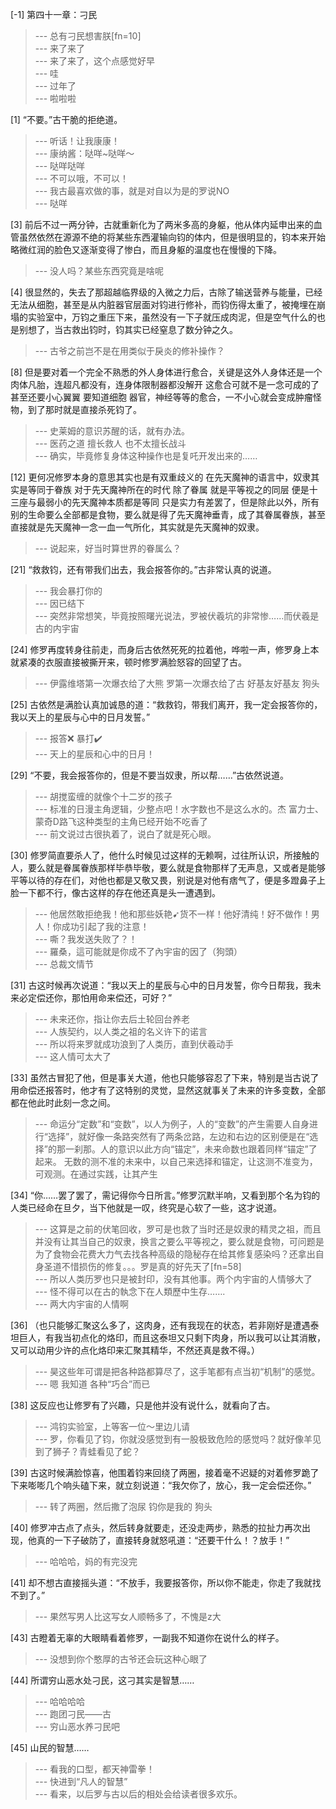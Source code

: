 
[-1] 第四十一章：刁民
>--- 总有刁民想害朕[fn=10]<br>
>--- 来了来了<br>
>--- 来了来了，这个点感觉好早<br>
>--- 哇<br>
>--- 过年了<br>
>--- 啦啦啦<br>

[1] “不要。”古干脆的拒绝道。
>--- 听话！让我康康！<br>
>--- 康纳酱：哒咩~哒咩～<br>
>--- 哒咩哒咩<br>
>--- 不可以哦，不可以！<br>
>--- 我古最喜欢做的事，就是对自以为是的罗说NO<br>
>--- 哒咩<br>

[3] 前后不过一两分钟，古就重新化为了两米多高的身躯，他从体内延申出来的血管虽然依然在源源不绝的将某些东西灌输向钧的体内，但是很明显的，钧本来开始略微红润的脸色又逐渐变得了惨白，而且身躯的温度也在慢慢的下降。
>--- 没人吗？某些东西究竟是啥呢<br>

[4] 很显然的，失去了那超越临界级的入微之力后，古除了输送营养与能量，已经无法从细胞，甚至是从内脏器官层面对钧进行修补，而钧伤得太重了，被掩埋在崩塌的实验室中，万钧之重压下来，虽然没有一下子就压成肉泥，但是空气什么的也是别想了，当古救出钧时，钧其实已经窒息了数分钟之久。
>--- 古爷之前岂不是在用类似于戾炎的修补操作？<br>

[8] 但是要对着一个完全不熟悉的外人身体进行愈合，关键是这外人身体还是一个肉体凡胎，连超凡都没有，连身体限制器都没解开 这愈合可就不是一念可成的了 甚至还要小心翼翼 要知道细胞 器官，神经等等的愈合，一不小心就会变成肿瘤怪物，到了那时就是直接杀死钧了。
>--- 史莱姆的意识苏醒的话，就有办法。<br>
>--- 医药之道 擅长救人  也不太擅长战斗<br>
>--- 确实，毕竟修复身体这种操作也是复吒开发出来的……<br>

[12] 更何况修罗本身的意思其实也是有双重歧义的 在先天魔神的语言中，奴隶其实是等同于眷族 对于先天魔神所在的时代 除了眷属 就是平等视之的同层 便是十三座与最弱小的先天魔神本质都是等同 只是实力有差罢了，但是除此以外，所有别的生命要么全部都是食物，要么就是得了先天魔神垂青，成了其眷属眷族，甚至直接就是先天魔神一念一血一气所化，其实就是先天魔神的奴隶。
>--- 说起来，好当时算世界的眷属么？<br>

[21] “救救钧，还有带我们出去，我会报答你的。”古非常认真的说道。
>--- 我会暴打你的<br>
>--- 因已结下<br>
>--- 突然非常想笑，毕竟按照曙光说法，罗被伏羲坑的非常惨……而伏羲是古的内宇宙<br>

[24] 修罗再度转身往前走，而身后古依然死死的拉着他，哗啦一声，修罗身上本就紧凑的衣服直接被撕开来，顿时修罗满脸怒容的回望了古。
>--- 伊露维塔第一次爆衣给了大熊  罗第一次爆衣给了古  好基友好基友  狗头<br>

[25] 古依然是满脸认真加诚恳的道：“救救钧，带我们离开，我一定会报答你的，我以天上的星辰与心中的日月发誓。”
>--- 报答❌   暴打✔️<br>
>--- 天上的星辰和心中的日月！<br>

[29] “不要，我会报答你的，但是不要当奴隶，所以帮……”古依然说道。
>--- 胡搅蛮缠的就像个十二岁的孩子<br>
>--- 标准的日漫主角逻辑，少整点吧！水字数也不是这么水的。杰 富力士、蒙奇D路飞这种类型的主角已经开始不吃香了<br>
>--- 前文说过古很执着了，说白了就是死心眼。<br>

[30] 修罗简直要杀人了，他什么时候见过这样的无赖啊，过往所认识，所接触的人，要么就是眷属眷族那样毕恭毕敬，要么就是食物那样了无声息，又或者是能够平等以待的存在们，对他也都是又敬又畏，别说是对他有痞气了，便是多蹬鼻子上脸一下都不行，像古这样的存在他还真是头一遭遇到。
>--- 他居然敢拒绝我！他和那些妖艳➹货不一样！他好清纯！好不做作！男人！你成功引起了我的注意！<br>
>--- 嘶？我发送失败了？！<br>
>--- 羅桑，這可能就是你成不了內宇宙的因了（狗頭）<br>
>--- 总裁文情节<br>

[31] 古这时候再次说道：“我以天上的星辰与心中的日月发誓，你今日帮我，我未来必定偿还你，那怕用命来偿还，可好？”
>--- 未来还你，指让你去后土轮回台养老<br>
>--- 人族契约，以人类之祖的名义许下的诺言<br>
>--- 所以将来罗就成功浪到了人类历，直到伏羲动手<br>
>--- 这人情可太大了<br>

[33] 虽然古冒犯了他，但是事关大道，他也只能够容忍了下来，特别是当古说了用命偿还报答时，他才有了这特别的灵觉，显然这就事关了未来的许多变数，全部都在他此时此刻一念之间。
>--- 命运分“定数”和“变数”，以人为例子，人的“变数”的产生需要人自身进行“选择”，就好像一条路突然有了两条岔路，左边和右边的区别便是在“选择”的那一刹那。人的意识以此方向“锚定”，未来命数也跟着同样“锚定”了起来。 无数的测不准的未来中，以自己来选择和锚定，让这测不准变为，可观测。在通过实践，让其产生<br>

[34] “你……罢了罢了，需记得你今日所言。”修罗沉默半响，又看到那个名为钧的人类已经命在旦夕，当下他就是一叹，终究是心软了一些，这才说道。
>--- 这算是之前的伏笔回收，罗可是也救了当时还是奴隶的精灵之祖，而且并没有让其当自己的奴隶，换言之要么平等视之，要么就是食物，可问题是为了食物会花费大力气去找各种高级的隐秘存在给其修复感染吗？还拿出自身圣道不惜损伤的修复。。。罗是真的好先天了[fn=58]<br>
>--- 所以人类历罗也只是被封印，没有其他事。两个内宇宙的人情够大了<br>
>--- 怪不得可以在古的執念下在人類歷中生存…….<br>
>--- 两大内宇宙的人情啊<br>

[36] （也只能够汇聚这么多了，这肉身，还有我现在的状态，若非刚好是遭遇泰坦巨人，有我当初点化的烙印，而且这泰坦又只剩下肉身，所以我可以让其消散，又可以动用少许的点化烙印来汇聚其精华，不然还真是救不得。）
>--- 昊这些年可谓是把各种路都算尽了，这手笔都有点当初“机制”的感觉。<br>
>--- 嗯 我知道 各种“巧合”而已<br>

[38] 这反应也让修罗有了兴趣，只是他并没有说什么，就看向了古。
>--- 鸿钧实验室，上等客一位～里边儿请<br>
>--- 罗，你看见了钧，你就没感觉到有一股极致危险的感觉吗？就好像羊见到了狮子？青蛙看见了蛇？<br>

[39] 古这时候满脸惊喜，他围着钧来回绕了两圈，接着毫不迟疑的对着修罗跪了下来嘭嘭几个响头磕下来，就立刻说道：“我欠你了，放心，我一定会偿还你。”
>--- 转了两圈，然后撒了泡尿  钧你是我的  狗头<br>

[40] 修罗冲古点了点头，然后转身就要走，还没走两步，熟悉的拉扯力再次出现，他真的一下子破防了，直接转身就怒吼道：“还要干什么！？放手！”
>--- 哈哈哈，妈的有完没完<br>

[41] 却不想古直接摇头道：“不放手，我要报答你，所以你不能走，你走了我就找不到了。”
>--- 果然写男人比这写女人顺畅多了，不愧是z大<br>

[43] 古瞪着无辜的大眼睛看着修罗，一副我不知道你在说什么的样子。
>--- 没想到你个憨厚的古爷还会玩这种心眼了<br>

[44] 所谓穷山恶水处刁民，这刁其实是智慧……
>--- 哈哈哈哈<br>
>--- 跑团刁民——古<br>
>--- 穷山恶水养刁民吧<br>

[45] 山民的智慧……
>--- 看我的口型，都天神雷拳！<br>
>--- 快进到“凡人的智慧”<br>
>--- 看来，以后罗与古以后的相处会给读者很多欢乐。<br>
